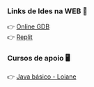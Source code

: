 
### Links de Ides na WEB 📒

👉 [Online GDB](https://www.onlinegdb.com/)<br>
👉 [Replit](https://replit.com/login?source=home&goto=%2F%7E)<br>

### Cursos de apoio 🖥️
👉 [Java básico - Loiane](https://www.youtube.com/watch?v=LnORjqZUMIQ&list=PLGxZ4Rq3BOBq0KXHsp5J3PxyFaBIXVs3r)

